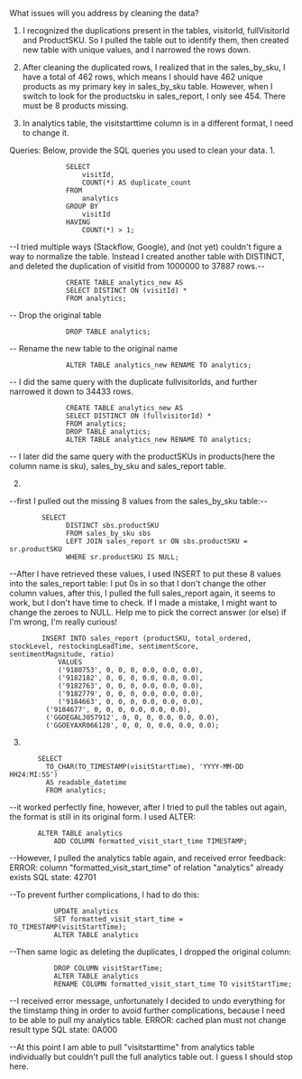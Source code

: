 What issues will you address by cleaning the data?
1. I recognized the duplications present in the tables, visitorId, fullVisitorId and ProductSKU. So I pulled the table out to identify them, then created new table with unique values, and I narrowed the rows down.

2. After cleaning the duplicated rows, I realized that in the sales_by_sku, I have a total of 462 rows, which means I should have 462 unique products as my primary key in sales_by_sku table. However, when I switch to look for the productsku in sales_report, I only see 454. There must be 8 products missing.

3. In analytics table, the visitstarttime column is in a different format, I need to change it.
   
Queries:
Below, provide the SQL queries you used to clean your data.
1.

                  SELECT
                      visitId,
                      COUNT(*) AS duplicate_count
                  FROM
                      analytics
                  GROUP BY
                      visitId
                  HAVING
                      COUNT(*) > 1;
                  
--I tried multiple ways (Stackflow, Google), and (not yet) couldn't figure a way to                               normalize the table. Instead I created another table with DISTINCT, and deleted the                               duplication of visitId from 1000000 to 37887 rows.--

                  CREATE TABLE analytics_new AS
                  SELECT DISTINCT ON (visitId) *
                  FROM analytics;
                  
-- Drop the original table

                  DROP TABLE analytics;

-- Rename the new table to the original name

                  ALTER TABLE analytics_new RENAME TO analytics;

-- I did the same query with the duplicate fullvisitorIds, and further narrowed it down to                        34433 rows.

                  CREATE TABLE analytics_new AS
                  SELECT DISTINCT ON (fullvisitorId) *
                  FROM analytics;
                  DROP TABLE analytics;
                  ALTER TABLE analytics_new RENAME TO analytics;

-- I later did the same query with the productSKUs in products(here the column name is                        sku), sales_by_sku and sales_report table.


2.
--first I pulled out the missing 8 values from the sales_by_sku table:--
   
            SELECT
                  DISTINCT sbs.productSKU
                  FROM sales_by_sku sbs
                  LEFT JOIN sales_report sr ON sbs.productSKU = sr.productSKU
                  WHERE sr.productSKU IS NULL;
   
--After I have retrieved these values, I used INSERT to put these 8 values into the sales_report table: I put 0s in so that I don't change the other column values, after this, I pulled the full sales_report again, it seems to work, but I don't have time to check. If I made a mistake, I might want to change the zeroes to NULL. Help me to pick the correct answer (or else) if I'm wrong, I'm really curious!
   
            INSERT INTO sales_report (productSKU, total_ordered, stockLevel, restockingLeadTime, sentimentScore,                  sentimentMagnitude, ratio)
                VALUES
                ('9180753', 0, 0, 0, 0.0, 0.0, 0.0),
                ('9182182', 0, 0, 0, 0.0, 0.0, 0.0),
                ('9182763', 0, 0, 0, 0.0, 0.0, 0.0),
                ('9182779', 0, 0, 0, 0.0, 0.0, 0.0),
                ('9184663', 0, 0, 0, 0.0, 0.0, 0.0),
             ('9184677', 0, 0, 0, 0.0, 0.0, 0.0),
             ('GGOEGALJ057912', 0, 0, 0, 0.0, 0.0, 0.0),
             ('GGOEYAXR066128', 0, 0, 0, 0.0, 0.0, 0.0);
3.

           SELECT 
	         TO_CHAR(TO_TIMESTAMP(visitStartTime), 'YYYY-MM-DD HH24:MI:SS') 
	         AS readable_datetime
	         FROM analytics;
  
--it worked perfectly fine, however, after I tried to pull the tables out again, the format is still in its original form. I used ALTER:
  
           ALTER TABLE analytics
               ADD COLUMN formatted_visit_start_time TIMESTAMP;
--However, I pulled the analytics table again, and received error feedback:
ERROR:  column "formatted_visit_start_time" of relation "analytics" already exists 
SQL state: 42701

--To prevent further complications, I had to do this:

               UPDATE analytics
               SET formatted_visit_start_time = TO_TIMESTAMP(visitStartTime);
               ALTER TABLE analytics
               
--Then same logic as deleting the duplicates, I dropped the original column:

               DROP COLUMN visitStartTime;
               ALTER TABLE analytics
               RENAME COLUMN formatted_visit_start_time TO visitStartTime;
               
--I received error message, unfortunately I decided to undo everything for the timstamp thing in order to avoid further complications, because I need to be able to pull my analytics table.
ERROR:  cached plan must not change result type 
SQL state: 0A000

--At this point I am able to pull "visitstarttime" from analytics table individually but couldn't pull the full analytics table out. I guess I should stop here.
